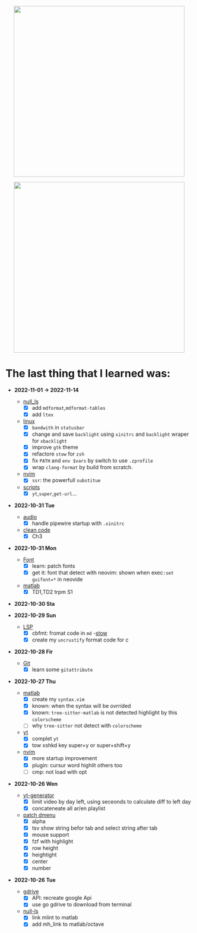 <p align="center">
  <img width="460" src="https://activity-graph.herokuapp.com/graph?username=ayoubelmhamdi&bg_color=1F222E&color=F8D866&line=F85D7F&point=FFFFFF&hide_border=true">
</p>
<p align="center">
  <img width="460"  src="https://github-readme-stats.vercel.app/api?username=ayoubelmhamdi&count_private=true&show_icons=true">
</p>

# The last thing that I learned was:

- **2022-11-01 -> 2022-11-14**

  - [null_ls](.)
    - [x] add `mdformat`,`mdformat-tables` 
    - [x] add `ltex`
  - [linux](.)
    - [x] `bandwith` in `statusbar`
    - [x] change and save `backlight` using `xinitrc` and `backlight` wraper for `xbacklight`
    - [x] improve `gtk` theme
    - [x] refactore `stow` for `zsh`
    - [x] fix `PATH` and `env $vars` by switch to use `.zprofile`
    - [x] wrap `clang-format` by build from scratch.
  - [nvim](.)
    - [x] `ssr`: the powerfull `substitue`
  - [scripts](.)
    - [x] `yt`,`super`,`get-url`...

- **2022-10-31 Tue**

  - [audio](.)
    - [x] handle pipewire startup with `.xinitrc`
  - [clean code](.)
    - [x] Ch3

- **2022-10-31 Mon**

  - [Font](.)
    - [x] learn: patch fonts
    - [x] get it: font that detect with neovim: shown when exec`:set guifont=*` in neovide
  - [matlab](.)
    - [x] TD1,TD2 trpm S1

- **2022-10-30 Sta**

- **2022-10-29 Sun**

  - [LSP](.)
    - [x] cbfmt: fromat code in `md`
      -[stow](.)
    - [x] create my `uncrustify` format code for c

- **2022-10-28 Fir**

  - [Git](.)
    - [x] learn some `gitattribute`

- **2022-10-27 Thu**

  - [matlab](.)
    - [x] create my `syntax.vim`
    - [x] known: when the syntax will be ovrrided
    - [x] known: `tree-sitter-matlab` is not detected highlight by this `colorscheme`
    - [ ] why `tree-sitter` not detect with `colorscheme`
  - [yt](.)
    - [x] complet `yt`
    - [x] tow xshkd key super+y or super+shift+y
  - [nvim](.)
    - [x] more startup improvement
    - [x] plugin: cursur word highlit others too
    - [ ] cmp: not load with opt

- **2022-10-26 Wen**

  - [yt-generator](.)
    - [x] limit video by day left, using seceonds to calculate diff to left day
    - [x] concateneate all ar/en playlist
  - [patch dmenu](.)
    - [x] alpha
    - [x] tsv show string befor tab and select string after tab
    - [x] mouse support
    - [x] fzf with highlight
    - [x] row height
    - [x] heightight
    - [x] center
    - [x] number

- **2022-10-26 Tue**

  - [gdrive](.)
    - [x] API: recreate google Api
    - [x] use go gdrive to download from terminal
  - [null-ls](.)
    - [x] link mlint to matlab
    - [x] add mh_link to matlab/octave
